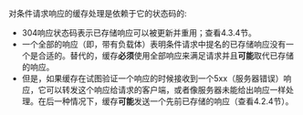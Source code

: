 对条件请求响应的缓存处理是依赖于它的状态码的:

- 304响应状态码表示已存储响应可以被更新并重用；查看4.3.4节。
- 一个全部的响应（即，带有负载体）表明条件请求中提名的已存储响应没有一个是合适的。替代的，缓存**必须**使用全部响应来满足请求并且**可能**取代已存储的响应。
- 但是，如果缓存在试图验证一个响应的时候接收到一个5xx（服务器错误）响应，它可以转发这个响应给请求的客户端，或者像服务器未能给出响应一样处理。在后一种情况下，缓存**可能**发送一个先前已存储的响应（查看4.2.4节）。